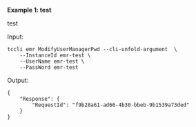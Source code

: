 **Example 1: test**

test

Input: 

```
tccli emr ModifyUserManagerPwd --cli-unfold-argument  \
    --InstanceId emr-test \
    --UserName emr-test \
    --PassWord emr-test
```

Output: 
```
{
    "Response": {
        "RequestId": "f9b28a61-ad66-4b30-bbeb-9b1539a73ded"
    }
}
```

